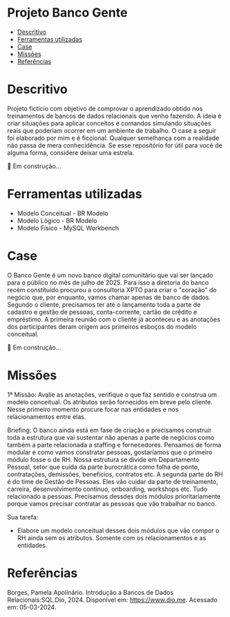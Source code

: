 <h1>Projeto Banco Gente</h2>

- [Descritivo](#descritivo)
- [Ferramentas utilizadas](#ferramentas-utilizadas)
- [Case](#case)
- [Missões](#missões)
- [Referências](#referências)


# Descritivo
Projeto fictício com objetivo de comprovar o aprendizado obtido nos treinamentos de bancos de dados relacionais que venho fazendo. A ideia é criar situações para aplicar conceitos e comandos simulando situações reais que poderiam ocorrer em um ambiente de trabalho. O case a seguir foi elaborado por mim e é ficcional. Qualquer semelhança com a realidade não passa de mera conhecidência. Se esse repositório for útil para você de alguma forma, considere deixar uma estrela.

🚧 Em construção...

# Ferramentas utilizadas

- Modelo Conceitual - BR Modelo
- Modelo Lógico - BR Modelo
- Modelo Físico - MySQL Workbench


# Case
O Banco Gente é um novo banco digital comunitário que vai ser lançado para o público no mês de julho de 2025. Para isso a diretoria do banco recém constituído procurou a consultoria XPTO para criar o "coração" do negócio que, por enquanto, vamos chamar apenas de banco de dados. Segundo o cliente, precisamos ter até o lançamento toda a parte de cadastro e gestão de pessoas, conta-corrente, cartão de crédito e empréstimo. A primeira reunião com o cliente já aconteceu e as anotações dos participantes deram origem aos primeiros esboços do modelo conceitual.

🚧 Em construção...

# Missões
1ª Missão: Avalie as anotações, verifique o que faz sentido e construa um modelo conceitual. Os atributos serão fornecidos em breve pelo cliente. Nesse primeiro momento procure focar nas entidades e nos relacionamentos entre elas. 

Briefing:
O banco ainda está em fase de criação e precisamos construir toda a estrutura que vai sustentar não apenas a parte de negócios como também a parte relacionada a staffing e fornecedores. 
Pensamos de forma modular e como vamos constratar pessoas, gostaríamos que o primeiro módulo fosse o de RH. Nossa estrutura se divide em Departamento Pessoal, setor que cuida da parte burocrática como folha de ponto, contratações, demissões, benefícios, contratos etc. A segunda parte do RH é do time de Gestão de Pessoas. Eles vão cuidar da parte de treinamento, carreira, desenvolvimento contínuo, onboarding, workshops etc. Tudo relacionado a pessoas. Precisamos dessdes dois módulos prioritariamente porque vamos precisar contratar as pessoas que vão trabalhar no banco.

Sua tarefa:
- Elabore um modelo conceitual desses dois módulos que vão compor o RH ainda sem os atributos. Somente com os relacionamentos e as entidades.


# Referências

Borges, Pamela Apolinário. Introdução a Bancos de Dados Relacionais:SQL.Dio, 2024. Disponível em: https://www.dio.me. Acessado em: 05-03-2024.

